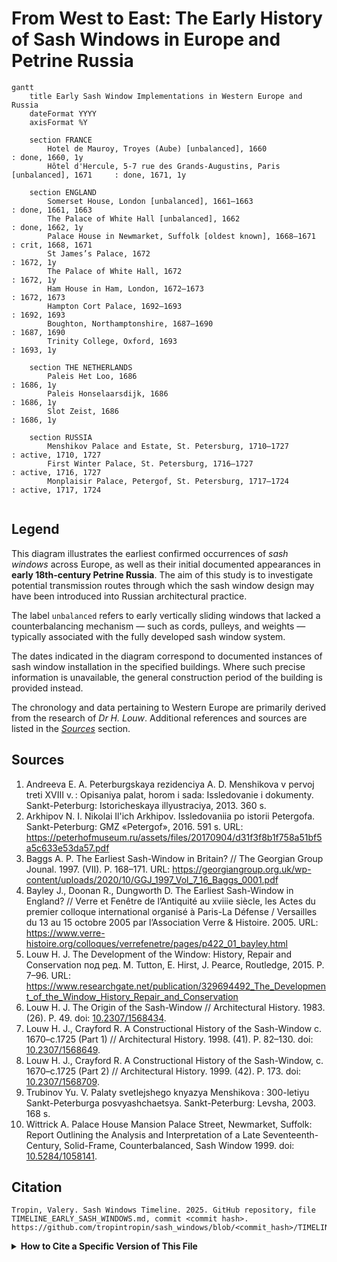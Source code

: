 # From West to East: The Early History of Sash Windows in Europe and Petrine Russia

```mermaid
gantt
	title Early Sash Window Implementations in Western Europe and Russia
	dateFormat YYYY
    axisFormat %Y

    section FRANCE
        Hotel de Mauroy, Troyes (Aube) [unbalanced], 1660                           : done, 1660, 1y
        Hôtel d'Hercule, 5-7 rue des Grands-Augustins, Paris [unbalanced], 1671     : done, 1671, 1y

	section ENGLAND
        Somerset House, London [unbalanced], 1661–1663                              : done, 1661, 1663
		The Palace of White Hall [unbalanced], 1662                                 : done, 1662, 1y
		Palace House in Newmarket, Suffolk [oldest known], 1668–1671                : crit, 1668, 1671
        St James’s Palace, 1672                                                     : 1672, 1y
		The Palace of White Hall, 1672                                              : 1672, 1y
        Ham House in Ham, London, 1672–1673                                         : 1672, 1673
		Hampton Cort Palace, 1692–1693                                              : 1692, 1693
		Boughton, Northamptonshire, 1687–1690                                       : 1687, 1690
		Trinity College, Oxford, 1693                                               : 1693, 1y

    section THE NETHERLANDS
        Paleis Het Loo, 1686                                                        : 1686, 1y
        Paleis Honselaarsdijk, 1686                                                 : 1686, 1y
        Slot Zeist, 1686                                                            : 1686, 1y

    section RUSSIA
        Menshikov Palace and Estate, St. Petersburg, 1710–1727                      : active, 1710, 1727
        First Winter Palace, St. Petersburg, 1716–1727                              : active, 1716, 1727
        Monplaisir Palace, Petergof, St. Petersburg, 1717–1724                      : active, 1717, 1724


```

## Legend

This diagram illustrates the earliest confirmed occurrences of *sash windows* across Europe, as well as their initial documented appearances in **early 18th-century Petrine Russia**. The aim of this study is to investigate potential transmission routes through which the sash window design may have been introduced into Russian architectural practice.

The label `unbalanced` refers to early vertically sliding windows that lacked a counterbalancing mechanism — such as cords, pulleys, and weights — typically associated with the fully developed sash window system.

The dates indicated in the diagram correspond to documented instances of sash window installation in the specified buildings. Where such precise information is unavailable, the general construction period of the building is provided instead.

The chronology and data pertaining to Western Europe are primarily derived from the research of *Dr H. Louw*. Additional references and sources are listed in the [*Sources*](#sources) section.


## Sources
1. Andreeva E. A. Peterburgskaya rezidenciya A. D. Menshikova v pervoj treti XVIII v. : Opisaniya palat, horom i sada: Issledovanie i dokumenty. Sankt-Peterburg: Istoricheskaya illyustraciya, 2013. 360 s.
1. Arkhipov N. I. Nikolai Il'ich Arkhipov. Issledovaniia po istorii Petergofa. Sankt-Peterburg: GMZ «Petergof», 2016. 591 s. URL: https://peterhofmuseum.ru/assets/files/20170904/d31f3f8b1f758a51bf5a5c633e53da57.pdf
1. Baggs A. P. The Earliest Sash-Window in Britain? // The Georgian Group Jounal. 1997. (VII). P. 168–171. URL: https://georgiangroup.org.uk/wp-content/uploads/2020/10/GGJ_1997_Vol_7_16_Baggs_0001.pdf
1. Bayley J., Doonan R., Dungworth D. The Earliest Sash-Window in England? // Verre et Fenêtre de l’Antiquité au xviiie siècle, les Actes du premier colloque international organisé à Paris-La Défense / Versailles du 13 au 15 octobre 2005 par l’Association Verre & Histoire. 2005. URL: https://www.verre-histoire.org/colloques/verrefenetre/pages/p422_01_bayley.html
1. Louw H. J. The Development of the Window: History, Repair and Conservation под ред. M. Tutton, E. Hirst, J. Pearce, Routledge, 2015. P. 7–96. URL: https://www.researchgate.net/publication/329694492_The_Development_of_the_Window_History_Repair_and_Conservation
1. Louw H. J. The Origin of the Sash-Window // Architectural History. 1983. (26). P. 49. doi: [10.2307/1568434](https://doi.org/10.2307/1568434).
1. Louw H. J., Crayford R. A Constructional History of the Sash-Window c. 1670–c.1725 (Part 1) // Architectural History. 1998. (41). P. 82–130. doi: [10.2307/1568649](https://doi.org/10.2307/1568649).
1. Louw H. J., Crayford R. A Constructional History of the Sash-Window, c. 1670–c.1725 (Part 2) // Architectural History. 1999. (42). P. 173. doi: [10.2307/1568709](https://doi.org/10.2307/1568709).
1. Trubinov Yu. V. Palaty svetlejshego knyazya Menshikova : 300-letiyu Sankt-Peterburga posvyashchaetsya. Sankt-Peterburg: Levsha, 2003. 168 s.
1. Wittrick A. Palace House Mansion Palace Street, Newmarket, Suffolk: Report Outlining the Analysis and Interpretation of a Late Seventeenth-Century, Solid-Frame, Counterbalanced, Sash Window 1999. doi: [10.5284/1058141](https://doi.org/10.5284/1058141).


## Citation

```
Tropin, Valery. Sash Windows Timeline. 2025. GitHub repository, file TIMELINE_EARLY_SASH_WINDOWS.md, commit <commit hash>.  
https://github.com/tropintropin/sash_windows/blob/<commit_hash>/TIMELINE_EARLY_SASH_WINDOWS.md
```

<details>
    <summary><b>How to Cite a Specific Version of This File</b></summary>

The `<commit hash>` is the unique code for this version. Find it by clicking *History* on the file page, select a *commit*, and copy the code from the URL.

To link to an exact version of this file (so the citation doesn’t break when the file changes), follow these steps:

1. Open the file on GitHub, for example: `https://github.com/tropintropin/sash_windows/blob/main/TIMELINE_EARLY_SASH_WINDOWS.md`
1. Click the *History* button near the top right to see all changes to this file.
1. Find the commit you want to cite and click on it.
1. Copy the URL from your browser’s address bar — this links to the file at that exact commit.

Use this URL in your citation to ensure it always points to the same version.
</details>
